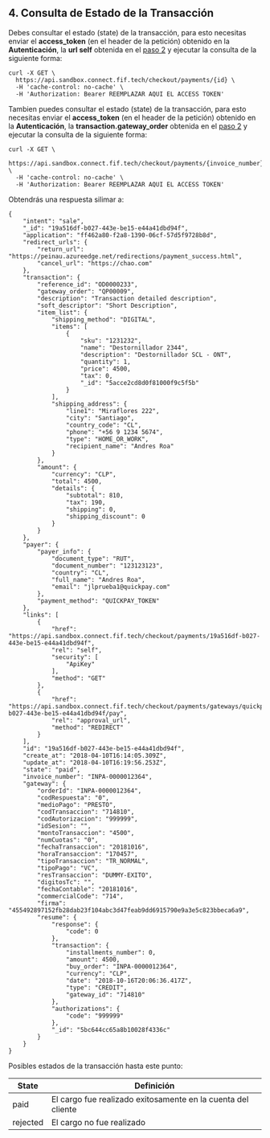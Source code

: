## 4. Consulta de Estado de la Transacción

Debes consultar el estado (state) de la transacción, para esto necesitas enviar el **access_token** (en el header de la petición) obtenido en la **Autenticación**, la **url self** obtenida en el [paso 2](intencion-de-pago-wp.md) y ejecutar la consulta de la siguiente forma:

```
curl -X GET \
  https://api.sandbox.connect.fif.tech/checkout/payments/{id} \
  -H 'cache-control: no-cache' \
  -H 'Authorization: Bearer REEMPLAZAR AQUI EL ACCESS TOKEN'
```

Tambien puedes consultar el estado (state) de la transacción, para esto necesitas enviar el **access_token** (en el header de la petición) obtenido en la **Autenticación**, la **transaction.gateway_order** obtenida en el [paso 2](intencion-de-pago-wp.md) y ejecutar la consulta de la siguiente forma:

```
curl -X GET \
  https://api.sandbox.connect.fif.tech/checkout/payments/{invoice_number} \
  -H 'cache-control: no-cache' \
  -H 'Authorization: Bearer REEMPLAZAR AQUI EL ACCESS TOKEN'
```


Obtendrás una respuesta silimar a:

```
{
    "intent": "sale",
    "_id": "19a516df-b027-443e-be15-e44a41dbd94f",
    "application": "ff462a80-f2a8-1390-06cf-57d5f9728b8d",
    "redirect_urls": {
        "return_url": "https://peinau.azureedge.net/redirections/payment_success.html",
        "cancel_url": "https://chao.com"
    },
    "transaction": {
        "reference_id": "OD0000233",
        "gateway_order": "QP00009",
        "description": "Transaction detailed description",
        "soft_descriptor": "Short Description",
        "item_list": {
            "shipping_method": "DIGITAL",
            "items": [
                {
                    "sku": "1231232",
                    "name": "Destornillador 2344",
                    "description": "Destornillador SCL - ONT",
                    "quantity": 1,
                    "price": 4500,
                    "tax": 0,
                    "_id": "5acce2cd8d0f81000f9c5f5b"
                }
            ],
            "shipping_address": {
                "line1": "Miraflores 222",
                "city": "Santiago",
                "country_code": "CL",
                "phone": "+56 9 1234 5674",
                "type": "HOME_OR_WORK",
                "recipient_name": "Andres Roa"
            }
        },
        "amount": {
            "currency": "CLP",
            "total": 4500,
            "details": {
                "subtotal": 810,
                "tax": 190,
                "shipping": 0,
                "shipping_discount": 0
            }
        }
    },
    "payer": {
        "payer_info": {
            "document_type": "RUT",
            "document_number": "123123123",
            "country": "CL",
            "full_name": "Andres Roa",
            "email": "jlprueba1@quickpay.com"
        },
        "payment_method": "QUICKPAY_TOKEN"
    },
    "links": [
        {
            "href": "https://api.sandbox.connect.fif.tech/checkout/payments/19a516df-b027-443e-be15-e44a41dbd94f",
            "rel": "self",
            "security": [
                "ApiKey"
            ],
            "method": "GET"
        },
        {
            "href": "https://api.sandbox.connect.fif.tech/checkout/payments/gateways/quickpay/token/19a516df-b027-443e-be15-e44a41dbd94f/pay",
            "rel": "approval_url",
            "method": "REDIRECT"
        }
    ],
    "id": "19a516df-b027-443e-be15-e44a41dbd94f",
    "create_at": "2018-04-10T16:14:05.309Z",
    "update_at": "2018-04-10T16:19:56.253Z",
    "state": "paid",
    "invoice_number": "INPA-0000012364",
    "gateway": {
        "orderId": "INPA-0000012364",
        "codRespuesta": "0",
        "medioPago": "PRESTO",
        "codTransaccion": "714810",
        "codAutorizacion": "999999",
        "idSesion": "",
        "montoTransaccion": "4500",
        "numCuotas": "0",
        "fechaTransaccion": "20181016",
        "horaTransaccion": "170457",
        "tipoTransaccion": "TR_NORMAL",
        "tipoPago": "VC",
        "resTransaccion": "DUMMY-EXITO",
        "digitosTc": "",
        "fechaContable": "20181016",
        "commercialCode": "714",
        "firma": "455492897152fb28dab23f104abc3d47feab9dd6915790e9a3e5c823bbeca6a9",
        "resume": {
            "response": {
                "code": 0
            },
            "transaction": {
                "installments_number": 0,
                "amount": 4500,
                "buy_order": "INPA-0000012364",
                "currency": "CLP",
                "date": "2018-10-16T20:06:36.417Z",
                "type": "CREDIT",
                "gateway_id": "714810"
            },
            "authorizations": {
                "code": "999999"
            },
            "_id": "5bc644cc65a8b10028f4336c"
        }
    }
}
```
Posibles estados de la transacción hasta este punto:
  
| State    | Definición                               |
| -------- | ---------------------------------------- |
| paid     | El cargo fue realizado exitosamente en la cuenta del cliente |
| rejected | El cargo no fue realizado |


